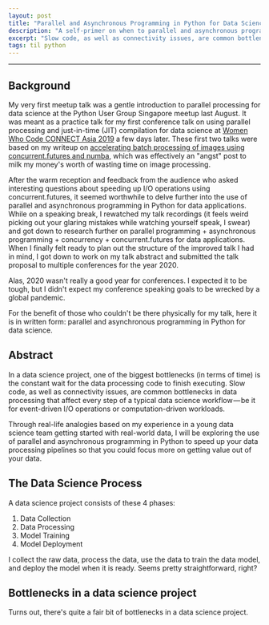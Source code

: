 ```yaml
---
layout: post
title: "Parallel and Asynchronous Programming in Python for Data Science"
description: "A self-primer on when to parallel and asynchronous programming in Python for data science projects"
excerpt: "Slow code, as well as connectivity issues, are common bottlenecks in data processing that affect every step of a typical data science workflow — be it for event-driven I/O operations or computation-driven workloads. Through real-life analogies based on my experience in a young data science team getting started with real-world data, I will be exploring the use of parallel and asynchronous programming in Python to speed up your data processing pipelines so that you could focus more on getting value out of your data."
tags: til python
---
```

---

## Background

My very first meetup talk was a gentle introduction to parallel processing for data science at the Python User Group Singapore meetup last August. It was meant as a practice talk for my first conference talk on using parallel processing and just-in-time (JIT) compilation for data science at [Women Who Code CONNECT Asia 2019](https://hweecat.github.io/talk_how-to-make-your-data-processing-faster/) a few days later. These first two talks were based on my writeup on [accelerating batch processing of images using concurrent.futures and numba](https://hweecat.github.io/accelerating-batch-processing/), which was effectively an "angst" post to milk my money's worth of wasting time on image processing.

After the warm reception and feedback from the audience who asked interesting questions about speeding up I/O operations using concurrent.futures, it seemed worthwhile to delve further into the use of parallel and asynchronous programming in Python for data applications. While on a speaking break, I rewatched my talk recordings (it feels weird picking out your glaring mistakes while watching yourself speak, I swear) and got down to research further on parallel programming + asynchronous programming + concurrency + concurrent.futures for data applications. When I finally felt ready to plan out the structure of the improved talk I had in mind, I got down to work on my talk abstract and submitted the talk proposal to multiple conferences for the year 2020.

Alas, 2020 wasn't really a good year for conferences. I expected it to be tough, but I didn't expect my conference speaking goals to be wrecked by a global pandemic.

For the benefit of those who couldn't be there physically for my talk, here it is in written form: parallel and asynchronous programming in Python for data science.

## Abstract

In a data science project, one of the biggest bottlenecks (in terms of time) is the constant wait for the data processing code to finish executing. Slow code, as well as connectivity issues, are common bottlenecks in data processing that affect every step of a typical data science workflow — be it for event-driven I/O operations or computation-driven workloads.

Through real-life analogies based on my experience in a young data science team getting started with real-world data, I will be exploring the use of parallel and asynchronous programming in Python to speed up your data processing pipelines so that you could focus more on getting value out of your data.

## The Data Science Process

A data science project consists of these 4 phases:

1. Data Collection
2. Data Processing
3. Model Training
4. Model Deployment

I collect the raw data, process the data, use the data to train the data model, and deploy the model when it is ready. Seems pretty straightforward, right?

## Bottlenecks in a data science project

Turns out, there's quite a fair bit of bottlenecks in a data science project.

